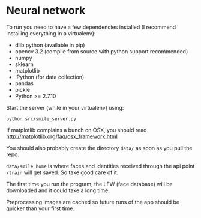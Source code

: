 # Neural network

To run you need to have a few dependencies installed (I recommend installing everything in a virtualenv):

* dlib python (available in pip)
* opencv 3.2 (compile from source with python support recommended)
* numpy
* sklearn
* matplotlib
* IPython (for data collection)
* pandas
* pickle
* Python >= 2.7.10

Start the server (while in your virtualenv) using:

```
python src/smile_server.py
```

If matplotlib complains a bunch on OSX, you should read http://matplotlib.org/faq/osx_framework.html

You should also probably create the directory `data/` as soon as you pull the repo.

`data/smile_home` is where faces and identities received through the api point `/train` will get saved. So take good care of it.

The first time you run the program, the LFW (face database) will be downloaded and it could take a long time.

Preprocessing images are cached so future runs of the app should be quicker than your first time.
